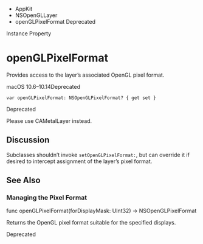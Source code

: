 

- AppKit
- NSOpenGLLayer
-  openGLPixelFormat Deprecated

Instance Property

# openGLPixelFormat

Provides access to the layer’s associated OpenGL pixel format.

macOS 10.6–10.14Deprecated

``` source
var openGLPixelFormat: NSOpenGLPixelFormat? { get set }
```

Deprecated

Please use CAMetalLayer instead.

## Discussion

Subclasses shouldn’t invoke `setOpenGLPixelFormat:`, but can override it if desired to intercept assignment of the layer’s pixel format.

## See Also

### Managing the Pixel Format

func openGLPixelFormat(forDisplayMask: UInt32) -> NSOpenGLPixelFormat

Returns the OpenGL pixel format suitable for the specified displays.

Deprecated

